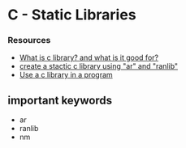 # C - Static Libraries
### Resources  
* [What is c library? and what is it good for?](https://docencia.ac.upc.edu/FIB/USO/Bibliografia/unix-c-libraries.html)
* [create a stactic c library using "ar" and "ranlib"](https://docencia.ac.upc.edu/FIB/USO/Bibliografia/unix-c-libraries.html)
* [Use a c library in a program](https://docencia.ac.upc.edu/FIB/USO/Bibliografia/unix-clibraries.html)

## important keywords
* ar
* ranlib
* nm
